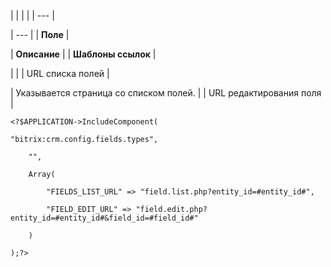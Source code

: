 |  |  |  |
| --- |

| --- |
| **Поле** |

| **Описание** |
| **Шаблоны ссылок** |

| |
| URL списка полей |

| Указывается страница со списком полей. |
| URL редактирования поля |

```
<?$APPLICATION->IncludeComponent(

"bitrix:crm.config.fields.types",

	"",

	Array(

		"FIELDS_LIST_URL" => "field.list.php?entity_id=#entity_id#",

		"FIELD_EDIT_URL" => "field.edit.php?entity_id=#entity_id#&field_id=#field_id#"

	)

);?>


```